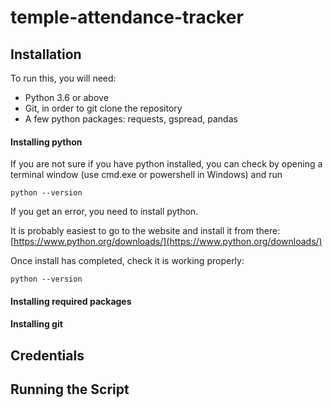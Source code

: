 # temple-attendance-tracker

## Installation

To run this, you will need:

* Python 3.6 or above
* Git, in order to git clone the repository
* A few python packages: requests, gspread, pandas

#### Installing python

If you are not sure if you have python installed, you can check by opening a terminal window (use cmd.exe or powershell in Windows) and run
```console
python --version
```
If you get an error, you need to install python.

It is probably easiest to go to the website and install it from there: [https://www.python.org/downloads/](https://www.python.org/downloads/)

Once install has completed, check it is working properly:
```console
python --version
```

#### Installing required packages

#### Installing git

## Credentials

## Running the Script
